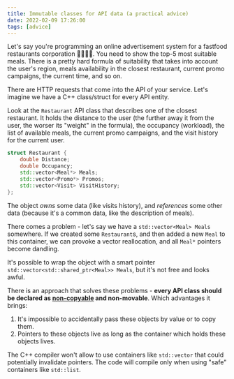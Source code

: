 ```yaml
---
title: Immutable classes for API data (a practical advice)
date: 2022-02-09 17:26:00
tags: [advice]
---
```


Let's say you're programming an online advertisement system for a fastfood restaurants corporation 🍟🍔🍕🥤.
You need to show the top-5 most suitable meals. There is a pretty hard formula of suitability that
takes into account the user's region, meals availability in the closest restaurant, current promo
campaigns, the current time, and so on.

There are HTTP requests that come into the API of your service. Let's imagine we have a C++ class/struct for every
API entity.

Look at the `Restaurant` API class that describes one of the closest restaurant. It holds the distance to the user
(the further away it from the user, the worser its "weight" in the formula), the occupancy (workload),
the list of available meals, the current promo campaigns, and the visit history for the current user.
```c++
struct Restaurant {
    double Distance;
    double Occupancy;
    std::vector<Meal*> Meals;
    std::vector<Promo*> Promos;
    std::vector<Visit> VisitHistory;
};
```
The object *owns* some data (like visits history), and *references* some other data (because it's a common data, like
the description of meals).

There comes a problem - let's say we have a `std::vector<Meal> Meals` somewhere. If we created some `Restaurant`s,
and then added a new `Meal` to this container, we can provoke a vector reallocation, and all `Meal*` pointers become
dandling.

It's possible to wrap the object with a smart pointer `std::vector<std::shared_ptr<Meal>> Meals`,
but it's not free and looks awful.

There is an approach that solves these problems - **every API class should be declared as [non-copyable](https://www.boost.org/doc/libs/master/libs/core/doc/html/core/noncopyable.html#core.noncopyable.header_boost_core_noncopyable_hp) and non-movable**. Which advantages it brings:
1. It's impossible to accidentally pass these objects by value or to copy them.
2. Pointers to these objects live as long as the container which holds these objects lives.

The C++ compiler won't allow to use containers like `std::vector` that could potentially invalidate pointers.
The code will compile only when using "safe" containers like `std::list`.
